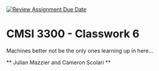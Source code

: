 [![Review Assignment Due Date](https://classroom.github.com/assets/deadline-readme-button-22041afd0340ce965d47ae6ef1cefeee28c7c493a6346c4f15d667ab976d596c.svg)](https://classroom.github.com/a/sRGq-ZVf)
# CMSI 3300 - Classwork 6
Machines better not be the only ones learning up in here...

** Julian Mazzier and Cameron Scolari **
